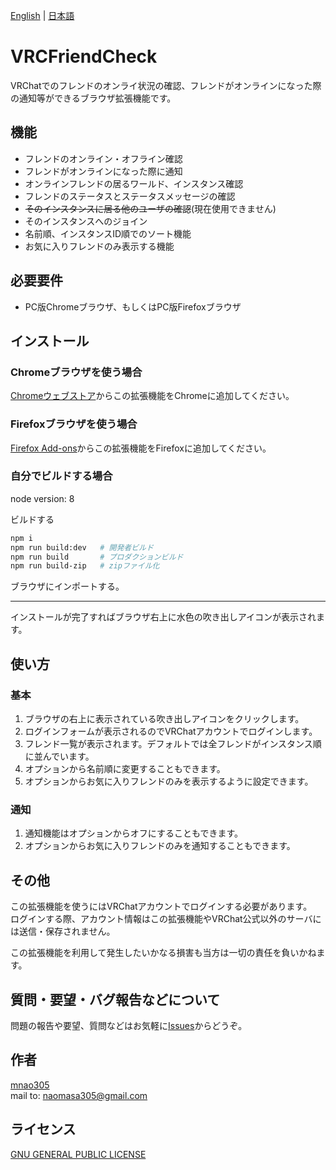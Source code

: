 [English](README.md) | [日本語](README.ja.md)

# VRCFriendCheck

VRChatでのフレンドのオンライ状況の確認、フレンドがオンラインになった際の通知等ができるブラウザ拡張機能です。

## 機能

- フレンドのオンライン・オフライン確認
- フレンドがオンラインになった際に通知
- オンラインフレンドの居るワールド、インスタンス確認
- フレンドのステータスとステータスメッセージの確認
- ~~そのインスタンスに居る他のユーザの確認~~(現在使用できません)
- そのインスタンスへのジョイン
- 名前順、インスタンスID順でのソート機能
- お気に入りフレンドのみ表示する機能

## 必要要件

- PC版Chromeブラウザ、もしくはPC版Firefoxブラウザ

## インストール
### Chromeブラウザを使う場合
[Chromeウェブストア](https://chrome.google.com/webstore/detail/vrcfriendcheck/fkhfmlkfiaafmoaobaofhldnlgapekhl)からこの拡張機能をChromeに追加してください。

### Firefoxブラウザを使う場合
[Firefox Add-ons](https://addons.mozilla.org/ja/firefox/addon/vrcfriendcheck/)からこの拡張機能をFirefoxに追加してください。

### 自分でビルドする場合
node version: 8

ビルドする
```sh
npm i
npm run build:dev   # 開発者ビルド
npm run build       # プロダクションビルド
npm run build-zip   # zipファイル化
```

ブラウザにインポートする。

---
インストールが完了すればブラウザ右上に水色の吹き出しアイコンが表示されます。

## 使い方

### 基本
1. ブラウザの右上に表示されている吹き出しアイコンをクリックします。
2. ログインフォームが表示されるのでVRChatアカウントでログインします。
3. フレンド一覧が表示されます。デフォルトでは全フレンドがインスタンス順に並んでいます。
4. オプションから名前順に変更することもできます。
5. オプションからお気に入りフレンドのみを表示するように設定できます。

### 通知
1. 通知機能はオプションからオフにすることもできます。
2. オプションからお気に入りフレンドのみを通知することもできます。


## その他

この拡張機能を使うにはVRChatアカウントでログインする必要があります。  
ログインする際、アカウント情報はこの拡張機能やVRChat公式以外のサーバには送信・保存されません。

この拡張機能を利用して発生したいかなる損害も当方は一切の責任を負いかねます。

## 質問・要望・バグ報告などについて
問題の報告や要望、質問などはお気軽に[Issues](https://github.com/mnao305/VRCFriendCheck/issues)からどうぞ。

## 作者

[mnao305](https://twitter.com/mnao_305)  
mail to: naomasa305@gmail.com

## ライセンス

[GNU GENERAL PUBLIC LICENSE](LICENSE)